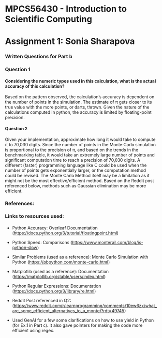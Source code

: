 # MPCS56430 - Introduction to Scientific Computing
# Assignment 1: Sonia Sharapova
### Written Questions for Part b
### Question 1
#### Considering the numeric types used in this calculation, what is the actual accuracy of this calculation?
Based on the pattern observed, the calculation’s accuracy is dependent on
the number of points in the simulation. The estimate of π gets closer to its true
value with the more points, or darts, thrown. Given the nature of the calculations computed in python, the accuracy is limited by floating-point precision.
#### Question 2
Given your implementation, approximate how long it would take to compute π
to 70,030 digits.
Since the number of points in the Monte Carlo simulation is proportional to
the precision of π, and based on the trends in the benchmarking table, it would
take an extremely large number of points and significant computation time to
reach a precision of 70,030 digits. A different (faster) programming language
like C could be used when the number of points gets exponentially larger, or
the computation method could be revised. The Monte Carlo Method itself may
be a limitation as it might not be the most effective/efficient method. Based on
the Reddit post referenced below, methods such as Gaussian elimination may be more efficient.

### References:
### Links to resources used:
#### 
- Python Accuracy: Overleaf Documentation (https://docs.python.org/3/tutorial/floatingpoint.html)
- Python Speed: Comparisons (https://www.monterail.com/blog/is-python-slow)
- Similar Problems (used as a reference): Monte Carlo Simulation with Python (https://pbpython.com/monte-carlo.html)
- Matplotlib (used as a reference): Documentation (https://matplotlib.org/stable/users/index.html)
- Python Regular Expressions: Documentation (https://docs.python.org/3/library/re.html)
- Reddit Post referenced in Q2: (https://www.reddit.com/r/learnprogramming/comments/10ew6zx/what_are_some_efficient_alternatives_to_a_monte/?rdt=49745)

- Used GenAI for a few some clarifications on how to use yield in Python (for Ex.1 in Part c). It also gave pointers for making the code more efficient using regex.
